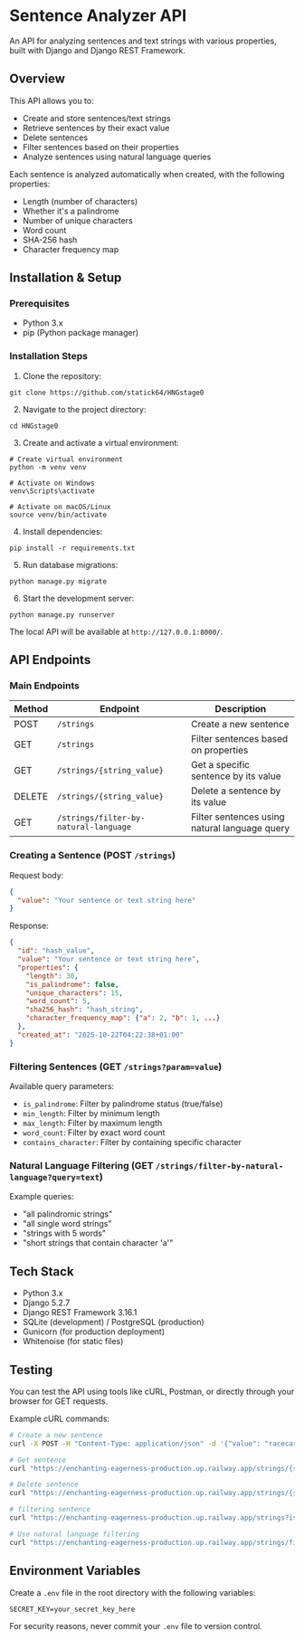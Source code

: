 # Sentence Analyzer API

An API for analyzing sentences and text strings with various properties, built with Django and Django REST Framework.

## Overview

This API allows you to:
- Create and store sentences/text strings
- Retrieve sentences by their exact value
- Delete sentences
- Filter sentences based on their properties
- Analyze sentences using natural language queries

Each sentence is analyzed automatically when created, with the following properties:
- Length (number of characters)
- Whether it's a palindrome
- Number of unique characters
- Word count
- SHA-256 hash
- Character frequency map

## Installation & Setup

### Prerequisites
- Python 3.x
- pip (Python package manager)

### Installation Steps

1. Clone the repository:
```
git clone https://github.com/statick64/HNGstage0
```

2. Navigate to the project directory:
```
cd HNGstage0
```

3. Create and activate a virtual environment:
```
# Create virtual environment
python -m venv venv

# Activate on Windows
venv\Scripts\activate

# Activate on macOS/Linux
source venv/bin/activate
```

4. Install dependencies:
```
pip install -r requirements.txt
```

5. Run database migrations:
```
python manage.py migrate
```

6. Start the development server:
```
python manage.py runserver
```

The local API will be available at `http://127.0.0.1:8000/`.

## API Endpoints

### Main Endpoints

| Method | Endpoint                        | Description                                       |
|--------|--------------------------------|--------------------------------------------------|
| POST   | `/strings`                     | Create a new sentence                            |
| GET    | `/strings`                     | Filter sentences based on properties             |
| GET    | `/strings/{string_value}`      | Get a specific sentence by its value             |
| DELETE | `/strings/{string_value}`      | Delete a sentence by its value                   |
| GET    | `/strings/filter-by-natural-language` | Filter sentences using natural language query |

### Creating a Sentence (POST `/strings`)

Request body:
```json
{
  "value": "Your sentence or text string here"
}
```

Response:
```json
{
  "id": "hash_value",
  "value": "Your sentence or text string here",
  "properties": {
    "length": 30,
    "is_palindrome": false,
    "unique_characters": 15,
    "word_count": 5,
    "sha256_hash": "hash_string",
    "character_frequency_map": {"a": 2, "b": 1, ...}
  },
  "created_at": "2025-10-22T04:22:38+01:00"
}
```

### Filtering Sentences (GET `/strings?param=value`)

Available query parameters:
- `is_palindrome`: Filter by palindrome status (true/false)
- `min_length`: Filter by minimum length
- `max_length`: Filter by maximum length
- `word_count`: Filter by exact word count
- `contains_character`: Filter by containing specific character

### Natural Language Filtering (GET `/strings/filter-by-natural-language?query=text`)

Example queries:
- "all palindromic strings"
- "all single word strings"
- "strings with 5 words"
- "short strings that contain character 'a'"


## Tech Stack

- Python 3.x
- Django 5.2.7
- Django REST Framework 3.16.1
- SQLite (development) / PostgreSQL (production)
- Gunicorn (for production deployment)
- Whitenoise (for static files)

## Testing

You can test the API using tools like cURL, Postman, or directly through your browser for GET requests.

Example cURL commands:

```bash
# Create a new sentence
curl -X POST -H "Content-Type: application/json" -d '{"value": "racecar"}' https://enchanting-eagerness-production.up.railway.appstrings

# Get sentence
curl "https://enchanting-eagerness-production.up.railway.app/strings/{string_value}"

# Delete sentence
curl "https://enchanting-eagerness-production.up.railway.app/strings/{string_value}"

# filtering sentence
curl "https://enchanting-eagerness-production.up.railway.app/strings?is_palindrome=false&min_length=5&max_length=400&word_count=3&contains_character=a"

# Use natural language filtering
curl "https://enchanting-eagerness-production.up.railway.app/strings/filter-by-natural-language?query=all palindrome strings"
```

## Environment Variables

Create a `.env` file in the root directory with the following variables:
```
SECRET_KEY=your_secret_key_here
```

For security reasons, never commit your `.env` file to version control.